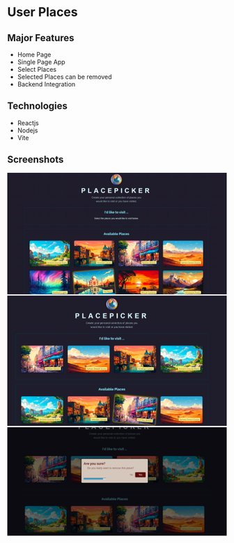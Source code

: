 # User Places
## Major Features
- Home Page 
- Single Page App
- Select Places
- Selected Places can be removed
- Backend Integration
## Technologies
- Reactjs
- Nodejs
- Vite
## Screenshots
![Homepage](screenShots/homePage.png)
![Select Place](screenShots/selectedPlaces.png)
![Remove Place](screenShots/removePlaces.png)